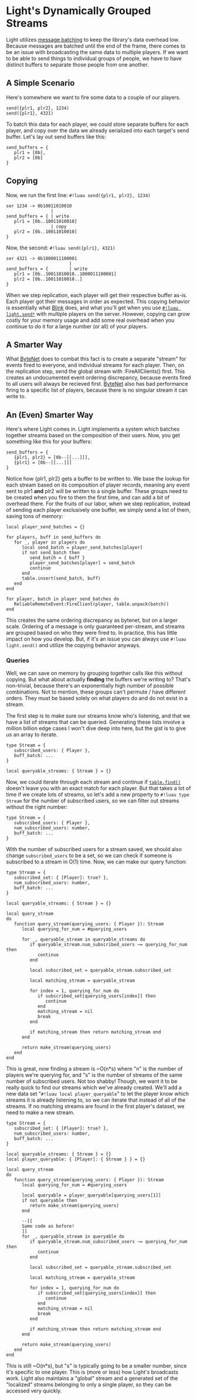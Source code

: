 # Light's Dynamically Grouped Streams

Light utilizes [message batching](./replication_batch.md) to keep the library's data overhead low. Because messages are
batched until the end of the frame, there comes to be an issue with broadcasting the same data to multiple players.
If we want to be able to send things to individual groups of people, we have to have distinct buffers to separate those
people from one another.

## A Simple Scenario

Here's somewhere we want to fire some data to a couple of our players.

```luau
send({plr1, plr2}, 1234)
send({plr1}, 4321)
```

To batch this data for each player, we could store separate buffers for each player, and copy over the data we already
serialized into each target's send buffer. Let's lay out send buffers like this:

```luau title="pseudocode-send-buffers"
send_buffers = {
   plr1 = [0b],
   plr2 = [0b]
}
```

## Copying

Now, we run the first line: `#!luau send({plr1, plr2}, 1234)`

```luau title="buffer-copy-example"
ser 1234 -> 0b10011010010
                 |
send_buffers = { | write
   plr1 = [0b..10011010010]
                 | copy
   plr2 = [0b..10011010010]
}
```

Now, the second: `#!luau send({plr1}, 4321)`

```luau title="buffer-copy-example"
ser 4321 -> 0b1000011100001
                        |
send_buffers = {        | write
   plr1 = [0b..10011010010..1000011100001]
   plr2 = [0b..10011010010..]
}
```

When we step replication, each player will get their respective buffer as-is. Each player got their messages in order as
expected. This copying behavior is essentially what [Blink](https://github.com/1Axen/blink) does, and what you'll get
when you use [`#!luau light.send*`](../../api/network/messages/sending/send.md) with multiple players on the server.
However, copying can grow costly for your memory usage and add some real overhead when you continue to do it for a large
number (or all) of your players.

## A Smarter Way

What [ByteNet](https://github.com/ffrostfall/ByteNet) does to combat this fact is to create a separate "stream" for
events fired to everyone, and individual streams for each player. Then, on the replication step, send the global stream
with :FireAllClients() first. This creates an undocumented event ordering discrepancy, because events fired to all users
will always be recieved first. [ByteNet](https://github.com/ffrostfall/ByteNet) also has bad performance firing to a
specific list of players, because there is no singular stream it can write to.

## An (Even) Smarter Way

Here's where Light comes in. Light implements a system which batches together streams based on the composition of their
users. Now, you get something like this for your buffers:

```luau title="pseudocode-send-buffer-with-records"
send_buffers = {
   {plr1, plr2} = [0b--[[...]]],
   {plr1} = [0b--[[...]]]
}
```

Notice how {plr1, plr2} gets a buffer to be written to. We base the lookup for each stream based on its composition of
player records, meaning any event sent to plr1 **and** plr2 will be written to a single buffer. These groups need to be
created when you fire to them the first time, and can add a bit of overhead there. For the fruits of our labor, when we
step replication, instead of sending each player exclusively one buffer, we simply send a list of them, saving tons of
memory:

```luau title="batch.luau"
local player_send_batches = {}

for players, buff in send_buffers do
   for _, player in players do
      local send_batch = player_send_batches[player]
      if not send_batch then
         send_batch = { buff }
         player_send_batches[player] = send_batch
         continue
      end
      table.insert(send_batch, buff)
   end
end

for player, batch in player_send_batches do
   ReliableRemoteEvent:FireClient(player, table.unpack(batch))
end
```

This creates the same ordering discrepancy as bytenet, but on a larger scale. Ordering of a message is only guaranteed
per-stream, and streams are grouped based on who they were fired to. In practice, this has little impact on how you
develop. But, if it's an issue you can always use `#!luau light.send()` and utilize the copying behavior anyways.

### Queries

Well, we can save on memory by grouping together calls like this without copying. But what about actually **finding**
the buffers we're writing to? That's non-trivial, because there's an exponentially high number of possible combinations.
Not to mention, these groups can't permute / have different orders. They must be based solely on what players do and do
not exist in a stream.

The first step is to make sure our streams know who's listening, and that we have a list of streams that can be queried.
Generating these lists involve a million billion edge cases I won't dive deep into here, but the gist is to give us an
array to iterate.

```luau title="querying_streams.luau"
type Stream = {
   subscribed_users: { Player },
   buff_batch: ...
}

local queryable_streams: { Stream } = {}
```

Now, we could iterate through each stream and continue if
[`table.find()`](https://create.roblox.com/docs/reference/engine/libraries/table#find) doesn't leave you with an exact
match for each player. But that takes a lot of time if we create lots of streams, so let's add a new property to
`#!luau type Stream` for the number of subscribed users, so we can filter out streams without the right number:

```luau title="querying_streams.luau"
type Stream = {
   subscribed_users: { Player },
   num_subscribed_users: number,
   buff_batch: ...
}
```

With the number of subscribed users for a stream saved, we should also change `subscribed_users` to be a set, so we can
check if someone is subscribed to a stream in O(1) time. Now, we can make our query function:

```luau title="querying_streams.luau"
type Stream = {
   subscribed_set: { [Player]: true? },
   num_subscribed_users: number,
   buff_batch: ...
}

local queryable_streams: { Stream } = {}

local query_stream
do
   function query_stream(querying_users: { Player }): Stream
      local querying_for_num = #querying_users

      for _, queryable_stream in queryable_streams do
         if queryable_stream.num_subscribed_users ~= querying_for_num then
            continue
         end

         local subscribed_set = queryable_stream.subscribed_set

         local matching_stream = queryable_stream

         for index = 1, querying_for_num do
            if subscribed_set[querying_users[index]] then
               continue
            end
            matching_stream = nil
            break
         end

         if matching_stream then return matching_stream end
      end

      return make_stream(querying_users)
   end
end
```

This is great, now finding a stream is ~O(n*s) where "n" is the number of players we're querying for, and "s" is the
number of streams of the same number of subscribed users. Not too shabby! Though, we want it to be really quick to find
our streams which we've already created. We'll add a new data set "`#!luau local player_queryable`" to let the player
know which streams it is already listening to, so we can iterate that instead of all of the streams. If no matching
streams are found in the first player's dataset, we need to make a new stream.

```luau title="querying_streams.luau"
type Stream = {
   subscribed_set: { [Player]: true? },
   num_subscribed_users: number,
   buff_batch: ...
}

local queryable_streams: { Stream } = {}
local player_queryable: { [Player]: { Stream } } = {}

local query_stream
do
   function query_stream(querying_users: { Player }): Stream
      local querying_for_num = #querying_users

      local queryable = player_queryable[querying_users[1]]
      if not queryable then
         return make_stream(querying_users)
      end

      --[[
      Same code as before!
      ]]
      for _, queryable_stream in queryable do
         if queryable_stream.num_subscribed_users ~= querying_for_num then
            continue
         end

         local subscribed_set = queryable_stream.subscribed_set

         local matching_stream = queryable_stream

         for index = 1, querying_for_num do
            if subscribed_set[querying_users[index]] then
               continue
            end
            matching_stream = nil
            break
         end

         if matching_stream then return matching_stream end
      end

      return make_stream(querying_users)
   end
end
```

This is still ~O(n*s), but "s" is typically going to be a smaller number, since it's specific to one player. This is
(more or less) how Light's broadcasts work. Light also maintains a "global" stream and a generated set of the
"localized" streams belonging to only a single player, so they can be accessed very quickly.
